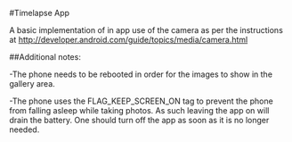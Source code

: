 #Timelapse App

A basic implementation of in app use of the camera as per the instructions at http://developer.android.com/guide/topics/media/camera.html

##Additional notes:

-The phone needs to be rebooted in order for the images to show in the gallery area.

-The phone uses the FLAG_KEEP_SCREEN_ON tag to prevent the phone from falling asleep while taking photos. As such leaving the app on will drain the battery. One should turn off the app as soon as it is no longer needed.
